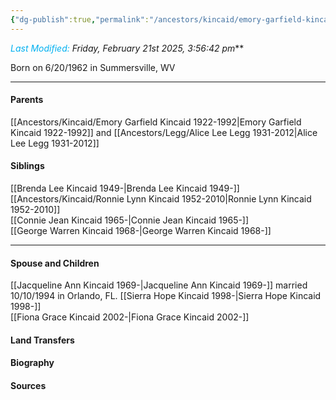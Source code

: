 ```yaml
---
{"dg-publish":true,"permalink":"/ancestors/kincaid/emory-garfield-kincaid-jr-1962/"}
---
```


*<font color="#00b0f0">Last Modified:</font> Friday, February 21st 2025, 3:56:42 pm***

Born on  6/20/1962 in Summersville, WV 

---
#### Parents
[[Ancestors/Kincaid/Emory Garfield Kincaid 1922-1992\|Emory Garfield Kincaid 1922-1992]]  and [[Ancestors/Legg/Alice Lee Legg 1931-2012\|Alice Lee Legg 1931-2012]]
#### Siblings
[[Brenda Lee Kincaid 1949-\|Brenda Lee Kincaid 1949-]]  
[[Ancestors/Kincaid/Ronnie Lynn Kincaid 1952-2010\|Ronnie Lynn Kincaid 1952-2010]]  
[[Connie Jean Kincaid 1965-\|Connie Jean Kincaid 1965-]]  
[[George Warren Kincaid 1968-\|George Warren Kincaid 1968-]]  

---
#### Spouse and Children
[[Jacqueline Ann Kincaid 1969-\|Jacqueline Ann Kincaid 1969-]] married 10/10/1994 in Orlando, FL.
[[Sierra Hope Kincaid 1998-\|Sierra Hope Kincaid 1998-]]  
[[Fiona Grace Kincaid 2002-\|Fiona Grace Kincaid 2002-]]  

#### Land Transfers

#### Biography

#### Sources

